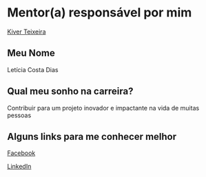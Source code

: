 # Mentor(a) responsável por mim

[Kiver Teixeira](/profiles/mentors/profiles/kiver.md)

## Meu Nome

Letícia Costa Dias

## Qual meu sonho na carreira?

Contribuir para um projeto inovador e impactante na vida de muitas pessoas

## Alguns links para me conhecer melhor

[Facebook](https://www.facebook.com/lecostadias)

[LinkedIn](https://www.linkedin.com/in/let%C3%ADcia-costa-94555052/)
